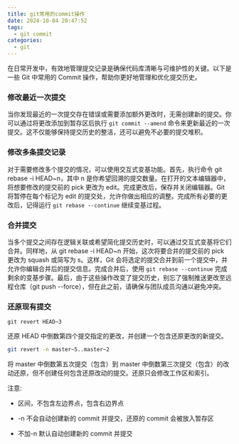 ```yaml
---
title: git常用的commit操作
date: 2024-10-04 20:47:52
tags:
  - git commit
categories:
  - git
---
```


在日常开发中，有效地管理提交记录是确保代码库清晰与可维护性的关键。以下是一些 Git 中常用的 Commit 操作，帮助你更好地管理和优化提交历史。

### 修改最近一次提交

当你发现最近的一次提交存在错误或需要添加额外更改时，无需创建新的提交。你可以通过将更改添加到暂存区后执行 `git commit --amend` 命令来更新最近的一次提交。这不仅能够保持提交历史的整洁，还可以避免不必要的提交堆积。

### 修改多条提交记录

对于需要修改多个提交的情况，可以使用交互式变基功能。首先，执行命令 git rebase -i HEAD~n，其中 n 是你希望回溯的提交数量。在打开的文本编辑器中，将想要修改的提交前的 pick 更改为 edit。完成更改后，保存并关闭编辑器。Git 将暂停在每个标记为 edit 的提交处，允许你做出相应的调整。完成所有必要的更改后，记得运行 `git rebase --continue` 继续变基过程。

### 合并提交

当多个提交之间存在逻辑关联或希望简化提交历史时，可以通过交互式变基将它们合并。同样地，从 git rebase -i HEAD~n 开始，这次将要合并的提交前的 pick 更改为 squash 或简写为 s。这样，Git 会将选定的提交合并到前一个提交中，并允许你编辑合并后的提交信息。完成合并后，使用 `git rebase --continue` 完成剩余的变基步骤。最后，由于这些操作改变了提交历史，别忘了强制推送更改至远程仓库（git push --force），但在此之前，请确保与团队成员沟通以避免冲突。

### 还原现有提交

```sha
git revert HEAD~3
```

还原 HEAD 中倒数第四个提交指定的更改，并创建一个包含还原更改的新提交。

```sh
git revert -n master~5..master~2
```

将 master 中倒数第五次提交（包含）到 master 中倒数第三次提交（包含）的改动还原，但不创建任何包含还原改动的提交。还原只会修改工作区和索引。

注意:

- 区间，不包含左边界点，包含右边界点

- -n 不会自动创建新的 commit 并提交，还原的 commit 会被放入暂存区

- 不加-n 默认自动创建新的 commit 并提交
